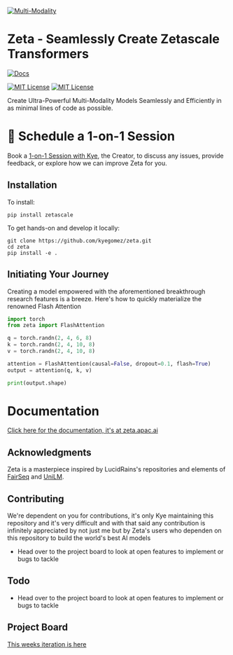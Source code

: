 [![Multi-Modality](images/agorabanner.png)](https://discord.gg/qUtxnK2NMf)

# Zeta - Seamlessly Create Zetascale Transformers


[![Docs](https://readthedocs.org/projects/zeta/badge/)](https://zeta.readthedocs.io)

<p>
  <a href="https://github.com/kyegomez/zeta/blob/main/LICENSE"><img alt="MIT License" src="https://img.shields.io/badge/license-MIT-blue.svg" /></a>
  <a href="https://pypi.org/project/zetascale"><img alt="MIT License" src="https://badge.fury.io/py/zetascale.svg" /></a>
</p>

Create Ultra-Powerful Multi-Modality Models Seamlessly and Efficiently in as minimal lines of code as possible.

# 🤝 Schedule a 1-on-1 Session
Book a [1-on-1 Session with Kye](https://calendly.com/apacai/agora), the Creator, to discuss any issues, provide feedback, or explore how we can improve Zeta for you.


## Installation

To install:
```
pip install zetascale
```

To get hands-on and develop it locally:
```
git clone https://github.com/kyegomez/zeta.git
cd zeta
pip install -e .
```

## Initiating Your Journey

Creating a model empowered with the aforementioned breakthrough research features is a breeze. Here's how to quickly materialize the renowned Flash Attention

```python
import torch
from zeta import FlashAttention

q = torch.randn(2, 4, 6, 8)
k = torch.randn(2, 4, 10, 8)
v = torch.randn(2, 4, 10, 8)

attention = FlashAttention(causal=False, dropout=0.1, flash=True)
output = attention(q, k, v)

print(output.shape) 

```

# Documentation
[Click here for the documentation, it's at zeta.apac.ai](https://zeta.apac.ai)

## Acknowledgments

Zeta is a masterpiece inspired by LucidRains's repositories and elements of [FairSeq](https://github.com/facebookresearch/fairseq) and [UniLM](https://github.com/kyegomez/unilm).


## Contributing
We're dependent on you for contributions, it's only Kye maintaining this repository and it's very difficult and with that said any contribution is infinitely appreciated by not just me but by Zeta's users who dependen on this repository to build the world's
best AI models

* Head over to the project board to look at open features to implement or bugs to tackle


## Todo
* Head over to the project board to look at open features to implement or bugs to tackle

## Project Board
[This weeks iteration is here](https://github.com/users/kyegomez/projects/7/views/2)
